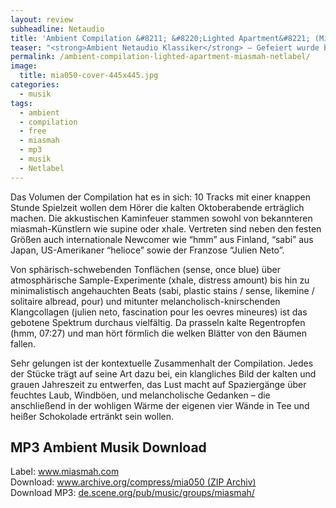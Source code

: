 ```yaml
---
layout: review
subheadline: Netaudio
title: 'Ambient Compilation &#8211; &#8220;Lighted Apartment&#8221; (Miasmah Netlabel)'
teaser: "<strong>Ambient Netaudio Klassiker</strong> – Gefeiert wurde beim Netlabel miasmah eher in stiller Andacht. Könnte man zumindest meinen, wenn man seine Aufmerksamkeit dem 50. Jubiläums-Release widmet: bei &#8216;Lighted Apartment&#8217; handelt es sich nämlich nicht um die angemessenen Fetenkracher, sondern um eine herbstliche Ambient Compilation."
permalink: /ambient-compilation-lighted-apartment-miasmah-netlabel/
image:
  title: mia050-cover-445x445.jpg
categories:
  - musik
tags:
  - ambient
  - compilation
  - free
  - miasmah
  - mp3
  - musik
  - Netlabel
---
```

Das Volumen der Compilation hat es in sich: 10 Tracks mit einer knappen Stunde Spielzeit wollen dem Hörer die kalten Oktoberabende erträglich machen. Die akkustischen Kaminfeuer stammen sowohl von bekannteren miasmah-Künstlern wie supine oder xhale. Vertreten sind neben den festen Größen auch internationale Newcomer wie &#8220;hmm&#8221; aus Finland, &#8220;sabi&#8221; aus Japan, US-Amerikaner &#8220;helioce&#8221; sowie der Franzose &#8220;Julien Neto&#8221;.

Von sphärisch-schwebenden Tonflächen (sense, once blue) über atmosphärische Sample-Experimente (xhale, distress amount) bis hin zu minimalistisch angehauchten Beats (sabi, plastic stains / sense, likemine / solitaire albread, pour) und mitunter melancholisch-knirschenden Klangcollagen (julien neto, fascination pour les oevres mineures) ist das gebotene Spektrum durchaus vielfältig. Da prasseln kalte Regentropfen (hmm, 07:27) und man hört förmlich die welken Blätter von den Bäumen fallen.

Sehr gelungen ist der kontextuelle Zusammenhalt der Compilation. Jedes der Stücke trägt auf seine Art dazu bei, ein klangliches Bild der kalten und grauen Jahreszeit zu entwerfen, das Lust macht auf Spaziergänge über feuchtes Laub, Windböen, und melancholische Gedanken &#8211; die anschließend in der wohligen Wärme der eigenen vier Wände in Tee und heißer Schokolade ertränkt sein wollen.

## MP3 Ambient Musik Download

Label: <a href="http://www.miasmah.com/" target="_blank">www.miasmah.com</a>  
Download: [www.archive.org/compress/mia050 (ZIP Archiv)][2]  
Download MP3: [de.scene.org/pub/music/groups/miasmah/][3]

 [2]: http://www.archive.org/compress/mia050
 [3]: http://de.scene.org/pub/music/groups/miasmah/